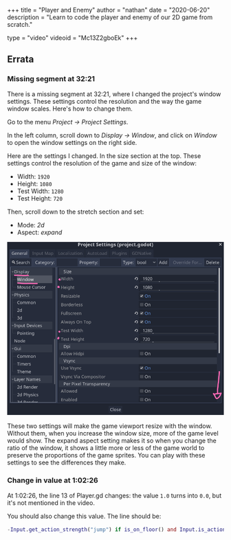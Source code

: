 +++
title = "Player and Enemy"
author = "nathan"
date = "2020-06-20"
description = "Learn to code the player and enemy of our 2D game from scratch."

type = "video"
videoid = "Mc13Z2gboEk"
+++

## Errata

### Missing segment at 32:21

There is a missing segment at 32:21, where I changed the project's window settings. These settings control the resolution and the way the game window scales. Here's how to change them.

Go to the menu _Project -> Project Settings_.

In the left column, scroll down to _Display -> Window_, and click on _Window_ to open the window settings on the right side.

Here are the settings I changed. In the size section at the top. These settings control the resolution of the game and size of the window:

- Width: `1920`
- Height: `1080`
- Test Width: `1280`
- Test Height: `720`

Then, scroll down to the stretch section and set:

- Mode: _2d_
- Aspect: _expand_

![Showing the project's window settings](errata-display.png)


These two settings will make the game viewport resize with the window. Without them, when you increase the window size, more of the game level would show. The expand aspect setting makes it so when you change the ratio of the window, it shows a little more or less of the game world to preserve the proportions of the game sprites. You can play with these settings to see the differences they make.

### Change in value at 1:02:26

At 1:02:26, the line 13 of Player.gd changes: the value `1.0` turns into `0.0`, but it's not mentioned in the video.

You should also change this value. The line should be:

```gd
-Input.get_action_strength("jump") if is_on_floor() and Input.is_action_just_pressed("jump") else 0.0
```
